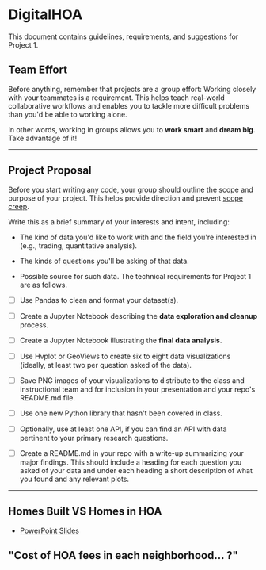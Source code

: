 # DigitalHOA

This document contains guidelines, requirements, and suggestions for Project 1.

## Team Effort

Before anything, remember that projects are a group effort: Working closely with your teammates is a requirement. This helps teach real-world collaborative workflows and enables you to tackle more difficult problems than you'd be able to working alone.

In other words, working in groups allows you to **work smart** and **dream big**. Take advantage of it!

---
## Project Proposal

Before you start writing any code, your group should outline the scope and purpose of your project. This helps provide direction and prevent [scope creep](https://en.wikipedia.org/wiki/Scope_creep).

Write this as a brief summary of your interests and intent, including:

* The kind of data you'd like to work with and the field you're interested in (e.g., trading, quantitative analysis).

* The kinds of questions you'll be asking of that data.

* Possible source for such data.
The technical requirements for Project 1 are as follows.

* [ ] Use Pandas to clean and format your dataset(s).

* [ ] Create a Jupyter Notebook describing the **data exploration and cleanup** process.

* [ ] Create a Jupyter Notebook illustrating the **final data analysis**.

* [ ] Use Hvplot or GeoViews to create six to eight data visualizations (ideally, at least two per question asked of the data).

* [ ] Save PNG images of your visualizations to distribute to the class and instructional team and for inclusion in your presentation and your repo's README.md file.

* [ ] Use one new Python library that hasn't been covered in class.

* [ ] Optionally, use at least one API, if you can find an API with data pertinent to your primary research questions.

* [ ] Create a README.md in your repo with a write-up summarizing your major findings. This should include a heading for each question you asked of your data and under each heading a short description of what you found and any relevant plots.
---

## Homes Built VS Homes in HOA


* [PowerPoint Slides](https://docs.google.com/presentation/d/e/2PACX-1vT6qXSp9NU8jxRQ6GxYstVtTwg5UHvlxpDN2jJoGuil1wXNt3tg8EtA3YcrIBTdrrGz2T5ISXWCjch5/embed?start=false&loop=false&delayms=3000)


## "Cost of HOA fees in each neighborhood... ?" 